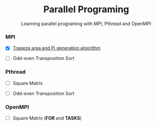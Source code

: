 <h1 align="center"> Parallel Programing </h1>


<p align="center"> Learning parallel programing with MPI, Pthread and OpenMPI </p>


### MPI

- [x] [Trapeze area and Pi generation algorithm](https://github.com/duardopx/Parallel-programing/tree/master/MPI)

- [ ] Odd-even Transposition Sort


### Pthread

- [ ] Square Matrix

- [ ] Odd-even Transposition Sort

### OpenMPI

- [ ] Square Matrix (**FOR** and **TASKS**)


